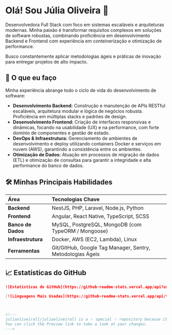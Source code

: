 # Olá! Sou Júlia Oliveira 👋

Desenvolvedora Full Stack com foco em sistemas escaláveis e arquiteturas modernas. Minha paixão é transformar requisitos complexos em soluções de software robustas, combinando proficiência em desenvolvimento Backend e Frontend com experiência em conteinerização e otimização de performance.

Busco constantemente aplicar metodologias ágeis e práticas de inovação para entregar projetos de alto impacto.

## 🚀 O que eu faço

Minha experiência abrange todo o ciclo de vida do desenvolvimento de software:

* **Desenvolvimento Backend:** Construção e manutenção de APIs RESTful escaláveis, arquitetura modular e lógica de negócios robusta. Proficiência em múltiplas stacks e padrões de design.
* **Desenvolvimento Frontend:** Criação de interfaces responsivas e dinâmicas, focando na usabilidade (UX) e na performance, com forte domínio de componentes e gestão de estado.
* **DevOps & Infraestrutura:** Gerenciamento de ambientes de desenvolvimento e deploy utilizando containers Docker e serviços em nuvem (AWS), garantindo a consistência entre os ambientes.
* **Otimização de Dados:** Atuação em processos de migração de dados (ETL) e otimização de consultas para garantir a integridade e alta performance do banco de dados.

## 🛠️ Minhas Principais Habilidades

| Área | Tecnologias Chave |
| :--- | :--- |
| **Backend** | NestJS, PHP, Laravel, Node.js, Python |
| **Frontend** | Angular, React Native, TypeScript, SCSS |
| **Banco de Dados** | MySQL, PostgreSQL, MongoDB (com TypeORM / Mongoose) |
| **Infraestrutura** | Docker, AWS (EC2, Lambda), Linux |
| **Ferramentas** | Git/GitHub, Google Tag Manager, Sentry, Metodologias Ágeis |


## 📈 Estatísticas do GitHub


```markdown
![Estatísticas do GitHub](https://github-readme-stats.vercel.app/api?username=SEU_USERNAME_AQUI&show_icons=true&theme=radical)

[![Linguagens Mais Usadas](https://github-readme-stats.vercel.app/api/top-langs/?username=SEU_USERNAME_AQUI&layout=compact&theme=radical)](https://github.com/SEU_USERNAME_AQUI)



<!---
juliaoliveirall/juliaoliveirall is a ✨ special ✨ repository because its `README.md` (this file) appears on your GitHub profile.
You can click the Preview link to take a look at your changes.
--->
